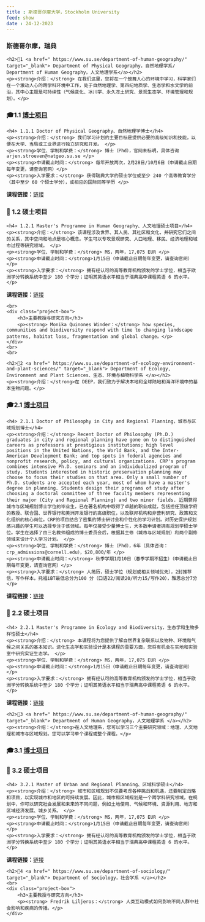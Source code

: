 ```yaml
---
title : 斯德哥尔摩大学，Stockholm University
feed: show
date : 24-12-2023
---
```


<html lang="zh">
<head>
    <meta charset="UTF-8">
    <title> 斯德哥尔摩大学，Stockholm University </title>
    <link rel="stylesheet" href="/assets/css/CSS.css">
</head>
<body>
    <h3>斯德哥尔摩，瑞典</h3>

    <h2>🏫1 <a href=" https://www.su.se/department-of-human-geography/" target="_blank"> Department of Physical Geography，自然地理学系/ Department of Human Geography，人文地理学系</a></h2>
    <p><strong>介绍：</strong> 在我们这里，您将在一个鼓舞人心的环境中学习，科学家们在一个激动人心的跨学科环境中工作，处于自然地理学、第四纪地质学、生态学和水文学的前沿，其中心主题是可持续性（气候变化、冰川学、永久冻土研究、景观生态学、环境管理和规划）。</p>

<h3>🎓1.1 <a href=" https://www.su.se/english/education/top-reasons-to-choose-su/our-courses-and-programmes/phd-studies-at-stockholm-university-1.690164" target="_blank">博士项目</a></h3>

    <h4> 1.1.1 Doctor of Physical Geography、自然地理学博士</h4>
    <p><strong>介绍：</strong> 我们学习计划的主要目标是提供必要的高级知识和技能，以便在大学、当局或工业界进行独立研究和开发。 </p>
    <p><strong>学位、学制和学费：</strong> 博士（Phd），官网未标明，具体咨询arjen.stroeven@natgeo.su.se </p>
    <p><strong>申请截止时间：</strong> 每年开放两次，2月28日/10月6日（申请截止日期每年变更，请查询官网）</p>
    <p><strong>入学要求：</strong> 获得瑞典大学的硕士学位或至少 240 个高等教育学分（其中至少 60 个硕士学分），或相应的国际同等学历 </p>
<p><strong>课程链接：</strong><a href=" https://www.su.se/department-of-physical-geography/education/courses-and-programmes/phd-studies-in-physical-geography-1.526873?eventopenforinternationalstudents=true&notforcedreason=0&open-collapse-boxes=ccbd-moreinformationaboutphdstudies,contact-555666777 " target="_blank">链接</a></p>



<h3> 📖 1.2 硕士项目</h3>

    <h4> 1.2.1 Master's Programme in Human Geography、人文地理硕士项目</h4>
    <p><strong>介绍：</strong> 该课程涉及世界、其人民、其社区和文化，并研究它们之间的关系，其中空间和地点是核心概念。学生可以专攻景观研究、人口地理、移民、经济地理和城市过程等研究领域。 </p>
    <p><strong>学位、学制和学费：</strong> MS，两年，17,075 EUR </p>
    <p><strong>申请截止时间：</strong>1月15日（申请截止日期每年变更，请查询官网）</p>
    <p><strong>入学要求：</strong> 拥有经认可的高等教育机构颁发的学士学位，相当于欧洲学分转换系统中至少 180 个学分；证明其英语水平相当于瑞典高中课程英语 6 的水平。 </p>
<p><strong>课程链接：</strong><a href=" https://www.su.se/english/search-courses-and-programmes/skulo-1.411369?open-collapse-boxes=program-detail,programme-application,programme-more-aboutl " target="_blank">链接</a></p>


    <br>
    <div class="project-box">
        <h3>主要教授与研究方向</h3>
        <p><strong> Monika Quinones Winder：</strong> how species, communities and biodiversity respond with time to changing landscape patterns, habitat loss, fragmentation and global change。</p>
    </div>
    <br>
    <br>

    <h2>🏫2 <a href=" https://www.su.se/department-of-ecology-environment-and-plant-sciences/" target="_blank"> Department of Ecology, Environment and Plant Sciences、生态、环境与植物科学系 </a></h2>
    <p><strong>介绍：</strong>在 DEEP，我们致力于解决本地和全球陆地和海洋环境中的基本生物问题。</p>

<h3>🎓2.1 <a href=" https://www.su.se/english/education/top-reasons-to-choose-su/our-courses-and-programmes/phd-studies-at-stockholm-university-1.690164" target="_blank">博士项目</a></h3>

    <h4> 2.1.1 Doctor of Philosophy in City and Regional Planning，城市与区域规划博士</h4>
    <p><strong>介绍：</strong> Recent Doctor of Philosophy (Ph.D.) graduates in city and regional planning have gone on to distinguished careers as professors at prestigious institutions; high level positions in the United Nations, the World Bank, and the Inter-American Development Bank; and top spots in federal agencies and nonprofit research, policy, and cultural organizations. CRP's program combines intensive Ph.D. seminars and an individualized program of study. Students interested in historic preservation planning may choose to focus their studies on that area. Only a small number of Ph.D. students are accepted each year, most of whom have a master's degree in planning. Students design their programs of study after choosing a doctoral committee of three faculty members representing their major (City and Regional Planning) and two minor fields. 近期获得城市与区域规划博士学位的毕业生，已在著名机构中取得了卓越的职业成就，包括担任顶级学府的教授、联合国、世界银行和美洲开发银行的高级职位，以及联邦机构和非营利研究、政策和文化组织的核心岗位。CRP的项目结合了密集的博士研讨会和个性化的学习计划。对历史保护规划感兴趣的学生可以选择专注于该领域。每年仅接受少量博士生，大多数申请者拥有规划学硕士学位。学生在选择了由三名教师组成的博士委员会后，根据其主修（城市与区域规划）和两个副修领域来设计个人学习计划。 </p>
    <p><strong>学位、学制和学费：</strong> 博士（Phd），6年（具体咨询：crp_admissions@cornell.edu），$20,800/年 </p>
    <p><strong>申请截止时间：</strong> 秋季学期1月10日（春季学期不招生）（申请截止日期每年变更，请查询官网）</p>
    <p><strong>入学要求：</strong> 人简历，硕士学位（规划或相关领域优先），2封推荐信，写作样本，托福iBT最低总分为100 分（口语22/阅读20/听力15/写作20），雅思总分7分 </p>
<p><strong>课程链接：</strong><a href=" https://aap.cornell.edu/academics/crp/graduate/planning/phd " target="_blank">链接</a></p>


<h3> 📖 2.2 硕士项目</h3>

    <h4> 2.2.1 Master's Programme in Ecology and Biodiversity，生态学和生物多样性硕士</h4>
    <p><strong>介绍：</strong> 本课程将为您提供了解自然界复杂联系以及物种、环境和气候之间关系的基本知识。进化生态学和实验设计是本课程的重要方面，您将有机会在实地和实验室中研究实证生态学。 </p>
    <p><strong>学位、学制和学费：</strong> MS，两年，17,075 EUR </p>
    <p><strong>申请截止时间：</strong>1月15日（申请截止日期每年变更，请查询官网）</p>
    <p><strong>入学要求：</strong> 拥有经认可的高等教育机构颁发的学士学位，相当于欧洲学分转换系统中至少 180 个学分；证明其英语水平相当于瑞典高中课程英语 6 的水平。 </p>
<p><strong>课程链接：</strong><a href=" https://www.su.se/english/search-courses-and-programmes/nekco-1.411492 " target="_blank">链接</a></p>

    <h2>🏫3 <a href=" https://www.su.se/department-of-human-geography/" target="_blank"> Department of Human Geography，人文地理学系 </a></h2>
    <p><strong>介绍：</strong>在人文地理系，您可以学习三个主要研究领域：地理、人文地理和城市与区域规划。您可以学习单个课程或整个课程。</p>

<h3>🎓3.1 <a href=" https://www.su.se/english/education/top-reasons-to-choose-su/our-courses-and-programmes/phd-studies-at-stockholm-university-1.690164" target="_blank">博士项目</a></h3>




<h3> 📖 3.2 硕士项目</h3>

    <h4> 3.2.1 Master of Urban and Regional Planning、区域科学硕士</h4>
    <p><strong>介绍：</strong> 城市和区域规划不仅要考虑各种挑战和机遇，还要制定战略和项目，以实现城市和地区的可持续发展。因此，城市和区域规划是一个跨学科研究领域。在规划中，你可以研究社会发展和未来的不同问题，例如土地使用、气候和环境、资源利用、地方和区域经济发展、城乡关系。 </p>
    <p><strong>学位、学制和学费：</strong> MS，两年，17,075 EUR </p>
    <p><strong>申请截止时间：</strong>1月15日（申请截止日期每年变更，请查询官网）</p>
    <p><strong>入学要求：</strong> 拥有经认可的高等教育机构颁发的学士学位，相当于欧洲学分转换系统中至少 180 个学分；证明其英语水平相当于瑞典高中课程英语 6 的水平。 </p>
<p><strong>课程链接：</strong><a href=" https://www.su.se/english/education/all-subjects/urban-and-regional-planning-1.426225?expEduItemPacks=&expEduItems=&open-collapse-boxes= " target="_blank">链接</a></p>

    <h2>🏫4 <a href=" https://www.su.se/department-of-sociology/" target="_blank"> Department of Sociology，社会学系 </a></h2>
    <br>
    <div class="project-box">
        <h3>主要教授与研究方向</h3>
        <p><strong> Fredrik Liljeros：</strong> 人类互动模式如何影响不同人群中社会影响和疾病的传播。</p>
    </div>

